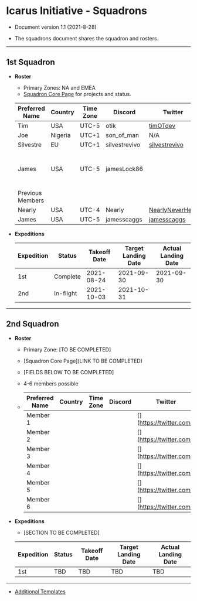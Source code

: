 # Icarus Initiative - Squadrons

- Document version 1.1 (2021-8-28)

- The squadrons document shares the squadron and rosters.

---

## 1st Squadron

- **Roster**

  - Primary Zones: NA and EMEA
  - [Squadron Core Page](https://github.com/icarus-initiative/1st_squadron_core) for projects and status.

  | Preferred Name   | Country | Time Zone | Discord       | Twitter                                                | GitHub                                                    | LinkedIn                                                             | Expedition Count |
  | ---------------- | ------- | --------- | ------------- | ------------------------------------------------------ | --------------------------------------------------------- | -------------------------------------------------------------------- | ---------------- |
  | Tim              | USA     | UTC-5     | otik          | [timOTdev](https://twitter.com/timOTdev)               | [timOTdev](https://github.com/timOTdev)                   | [timothyhoang](https://www.linkedin.com/in/timothyhoang/)            | 1                |
  | Joe              | Nigeria | UTC+1     | son_of_man    | N/A                                                    | [mysticis](https://github.com/mysticis)                   | N/A                                                                  | 1                |
  | Silvestre        | EU      | UTC+1     | silvestrevivo | [silvestrevivo](https://twitter.com/silvestrevivo)     | [silvestrevivo](https://github.com/silvestrevivo)         | [silvestrevivo](https://www.linkedin.com/in/silvestre-vivo-1a6843bb) | 1                |
  | James            | USA     | UTC-5     | jamesLock86   |                                                        | --------------------------------------------------------- |                                                                      | 0                |
  | Previous Members |         |           |               |                                                        |                                                           |                                                                      |                  |
  | Nearly           | USA     | UTC-4     | Nearly        | [NearlyNeverHere](https://twitter.com/NearlyNeverHere) | [NearlyAlwaysThere](https://github.com/NearlyAlwaysThere) | N/A                                                                  | 0                |
  | James            | USA     | UTC-5     | jamesscaggs   | [jamesscaggs](https://twitter.com/jamesscaggs)         | [jamesscaggs](https://github.com/jamesscaggs)             | [jamesscaggs](https://www.linkedin.com/in/jamesscaggs)               | 0                |

- **Expeditions**

  | Expedition | Status    | Takeoff Date | Target Landing Date | Actual Landing Date |
  | ---------- | --------- | ------------ | ------------------- | ------------------- |
  | 1st        | Complete  | 2021-08-24   | 2021-09-30          | 2021-09-30          |
  | 2nd        | In-flight | 2021-10-03   | 2021-10-31          |                     |

---

## 2nd Squadron

- **Roster**

  - Primary Zone: [TO BE COMPLETED]
  - [Squadron Core Page](LINK TO BE COMPLETED)

  - [FIELDS BELOW TO BE COMPLETED]

  - 4-6 members possible
  - | Preferred Name | Country       | Time Zone     | Discord       | Twitter                                              | GitHub                                              | LinkedIn                                                     | Expedition Count |
    | -------------- | ------------- | ------------- | ------------- | ---------------------------------------------------- | --------------------------------------------------- | ------------------------------------------------------------ | ---------------- |
    | Member 1       | <Member Info> | <Member Info> | <Member Info> | [<Member Info>](<https://twitter.com/><Member Info>) | [<Member Info>](<https://github.com/><Member Info>) | [<Member Info>](<https://www.linkedin.com/in/><Member Info>) | 0                |
    | Member 2       | <Member Info> | <Member Info> | <Member Info> | [<Member Info>](<https://twitter.com/><Member Info>) | [<Member Info>](<https://github.com/><Member Info>) | [<Member Info>](<https://www.linkedin.com/in/><Member Info>) | 0                |
    | Member 3       | <Member Info> | <Member Info> | <Member Info> | [<Member Info>](<https://twitter.com/><Member Info>) | [<Member Info>](<https://github.com/><Member Info>) | [<Member Info>](<https://www.linkedin.com/in/><Member Info>) | 0                |
    | Member 4       | <Member Info> | <Member Info> | <Member Info> | [<Member Info>](<https://twitter.com/><Member Info>) | [<Member Info>](<https://github.com/><Member Info>) | [<Member Info>](<https://www.linkedin.com/in/><Member Info>) | 0                |
    | Member 5       | <Member Info> | <Member Info> | <Member Info> | [<Member Info>](<https://twitter.com/><Member Info>) | [<Member Info>](<https://github.com/><Member Info>) | [<Member Info>](<https://www.linkedin.com/in/><Member Info>) | 0                |
    | Member 6       | <Member Info> | <Member Info> | <Member Info> | [<Member Info>](<https://twitter.com/><Member Info>) | [<Member Info>](<https://github.com/><Member Info>) | [<Member Info>](<https://www.linkedin.com/in/><Member Info>) | 0                |

- **Expeditions**

  - [SECTION TO BE COMPLETED]

  | Expedition | Status | Takeoff Date | Target Landing Date | Actual Landing Date |
  | ---------- | ------ | ------------ | ------------------- | ------------------- |
  | 1st        | TBD    | TBD          | TBD                 | TBD                 |

---

- [Additional Templates](admin/templates)

